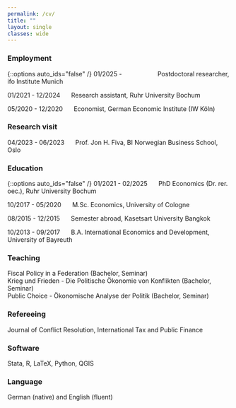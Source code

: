 ```yaml
---
permalink: /cv/
title: ""
layout: single
classes: wide
---
```


### Employment
{::options auto_ids="false" /}
01/2025 - &ensp;&ensp;&emsp;&emsp;&emsp;&ensp;&ensp;&ensp;Postdoctoral researcher, ifo Institute Munich 

01/2021 - 12/2024 &ensp;&ensp;&ensp;Research assistant, Ruhr University Bochum    

05/2020 - 12/2020 &ensp;&ensp;&ensp;Economist, German Economic Institute (IW Köln)

### Research visit
04/2023 - 06/2023 &ensp;&ensp;&ensp;Prof. Jon H. Fiva, BI Norwegian Business School, Oslo

### Education
{::options auto_ids="false" /}
01/2021 - 02/2025 &ensp;&ensp;&ensp;PhD Economics (Dr. rer. oec.), Ruhr University Bochum 

10/2017 - 05/2020 &ensp;&ensp;&ensp;M.Sc. Economics, University of Cologne   

08/2015 - 12/2015 &ensp;&ensp;&ensp;Semester abroad, Kasetsart University Bangkok  

10/2013 - 09/2017 &ensp;&ensp;&ensp;B.A. International Economics and Development, University of Bayreuth  

### Teaching
Fiscal Policy in a Federation (Bachelor, Seminar)  
Krieg und Frieden - Die Politische Ökonomie von Konflikten (Bachelor, Seminar)  
Public Choice - Ökonomische Analyse der Politik (Bachelor, Seminar)

### Refereeing
Journal of Conflict Resolution, International Tax and Public Finance

### Software 
Stata, R, LaTeX, Python, QGIS

### Language
German (native) and English (fluent)
